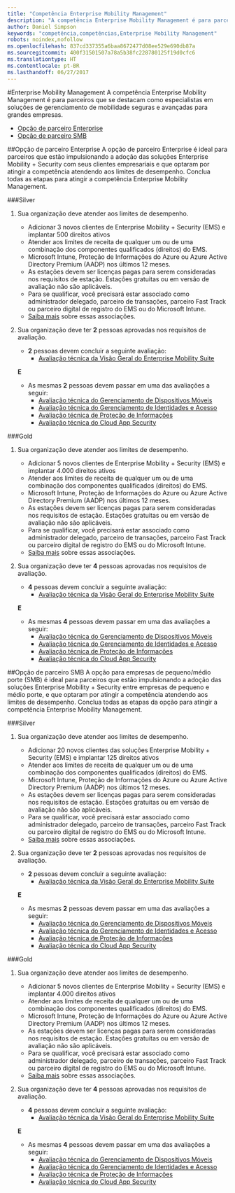 ```yaml
---
title: "Competência Enterprise Mobility Management"
description: "A competência Enterprise Mobility Management é para parceiros que se destacam como especialistas em soluções de gerenciamento de mobilidade seguras e avançadas para grandes empresas."
author: Daniel Simpson
keywords: "competência,competências,Enterprise Mobility Management"
robots: noindex,nofollow
ms.openlocfilehash: 837cd337355a6baa8672477d08ee529e690db87a
ms.sourcegitcommit: 400f31501507a78a5b38fc228780125f19d0cfc6
ms.translationtype: HT
ms.contentlocale: pt-BR
ms.lasthandoff: 06/27/2017
---
```

#<a name="enterprise-mobility-management"></a>Enterprise Mobility Management
A competência Enterprise Mobility Management é para parceiros que se destacam como especialistas em soluções de gerenciamento de mobilidade seguras e avançadas para grandes empresas.

- [Opção de parceiro Enterprise](#enterprise-partner-option)
- [Opção de parceiro SMB](#smb-partner-option)


##<a name="enterprise-partner-option"></a>Opção de parceiro Enterprise
A opção de parceiro Enterprise é ideal para parceiros que estão impulsionando a adoção das soluções Enterprise Mobility + Security com seus clientes empresariais e que optaram por atingir a competência atendendo aos limites de desempenho. Conclua todas as etapas para atingir a competência Enterprise Mobility Management.

###<a name="silver"></a>Silver

1. Sua organização deve atender aos limites de desempenho.

    - Adicionar 3 novos clientes de Enterprise Mobility + Security (EMS) e implantar 500 direitos ativos
    - Atender aos limites de receita de qualquer um ou de uma combinação dos componentes qualificados (direitos) do EMS.
    - Microsoft Intune, Proteção de Informações do Azure ou Azure Active Directory Premium (AADP) nos últimos 12 meses.
    - As estações devem ser licenças pagas para serem consideradas nos requisitos de estação. Estações gratuitas ou em versão de avaliação não são aplicáveis.
    - Para se qualificar, você precisará estar associado como administrador delegado, parceiro de transações, parceiro Fast Track ou parceiro digital de registro do EMS ou do Microsoft Intune.
    - [Saiba mais](https://partner.microsoft.com/en-us/membership/digital-partner-of-record) sobre essas associações.  
  
2. Sua organização deve ter **2** pessoas aprovadas nos requisitos de avaliação.

    - **2** pessoas devem concluir a seguinte avaliação:
        - [Avaliação técnica da Visão Geral do Enterprise Mobility Suite](https://partneruniversity.microsoft.com/?whr=uri:MicrosoftAccount&courseId=13914&scoId=pUz3OLLaB_6104778676)

    **E**

    - As mesmas **2** pessoas devem passar em uma das avaliações a seguir:
        - [Avaliação técnica do Gerenciamento de Dispositivos Móveis](https://partneruniversity.microsoft.com/?whr=uri:MicrosoftAccount&courseId=13916&scoId=QJDTvzLaB_2104778676)
        - [Avaliação técnica do Gerenciamento de Identidades e Acesso](https://partneruniversity.microsoft.com/?whr=uri:MicrosoftAccount&courseId=13915&scoId=bi3tqeLaB_3204778676)
        - [Avaliação técnica de Proteção de Informações](https://partneruniversity.microsoft.com/?whr=uri:MicrosoftAccount&courseId=13917&scoId=Em0uaWMaB_1004778676)
        - [Avaliação técnica do Cloud App Security](https://partneruniversity.microsoft.com/?whr=uri:MicrosoftAccount&courseId=13918&scoId=vGoZ9bNaB_8604778676)

###<a name="gold"></a>Gold

1. Sua organização deve atender aos limites de desempenho.

    - Adicionar 5 novos clientes de Enterprise Mobility + Security (EMS) e implantar 4.000 direitos ativos
    - Atender aos limites de receita de qualquer um ou de uma combinação dos componentes qualificados (direitos) do EMS.
    - Microsoft Intune, Proteção de Informações do Azure ou Azure Active Directory Premium (AADP) nos últimos 12 meses.
    - As estações devem ser licenças pagas para serem consideradas nos requisitos de estação. Estações gratuitas ou em versão de avaliação não são aplicáveis.
    - Para se qualificar, você precisará estar associado como administrador delegado, parceiro de transações, parceiro Fast Track ou parceiro digital de registro do EMS ou do Microsoft Intune.
    - [Saiba mais](https://partner.microsoft.com/en-us/membership/digital-partner-of-record) sobre essas associações.  
  
2. Sua organização deve ter **4** pessoas aprovadas nos requisitos de avaliação.

    - **4** pessoas devem concluir a seguinte avaliação:
        - [Avaliação técnica da Visão Geral do Enterprise Mobility Suite](https://partneruniversity.microsoft.com/?whr=uri:MicrosoftAccount&courseId=13914&scoId=pUz3OLLaB_6104778676)

    **E**

    - As mesmas **4** pessoas devem passar em uma das avaliações a seguir:
        - [Avaliação técnica do Gerenciamento de Dispositivos Móveis](https://partneruniversity.microsoft.com/?whr=uri:MicrosoftAccount&courseId=13916&scoId=QJDTvzLaB_2104778676)
        - [Avaliação técnica do Gerenciamento de Identidades e Acesso](https://partneruniversity.microsoft.com/?whr=uri:MicrosoftAccount&courseId=13915&scoId=bi3tqeLaB_3204778676)
        - [Avaliação técnica de Proteção de Informações](https://partneruniversity.microsoft.com/?whr=uri:MicrosoftAccount&courseId=13917&scoId=Em0uaWMaB_1004778676)
        - [Avaliação técnica do Cloud App Security](https://partneruniversity.microsoft.com/?whr=uri:MicrosoftAccount&courseId=13918&scoId=vGoZ9bNaB_8604778676)
    
##<a name="smb-partner-option"></a>Opção de parceiro SMB
A opção para empresas de pequeno/médio porte (SMB) é ideal para parceiros que estão impulsionando a adoção das soluções Enterprise Mobility + Security entre empresas de pequeno e médio porte, e que optaram por atingir a competência atendendo aos limites de desempenho. Conclua todas as etapas da opção para atingir a competência Enterprise Mobility Management.

###<a name="silver"></a>Silver

1. Sua organização deve atender aos limites de desempenho.

    - Adicionar 20 novos clientes das soluções Enterprise Mobility + Security (EMS) e implantar 125 direitos ativos
    - Atender aos limites de receita de qualquer um ou de uma combinação dos componentes qualificados (direitos) do EMS.
    - Microsoft Intune, Proteção de Informações do Azure ou Azure Active Directory Premium (AADP) nos últimos 12 meses.
    - As estações devem ser licenças pagas para serem consideradas nos requisitos de estação. Estações gratuitas ou em versão de avaliação não são aplicáveis.
    - Para se qualificar, você precisará estar associado como administrador delegado, parceiro de transações, parceiro Fast Track ou parceiro digital de registro do EMS ou do Microsoft Intune.
    - [Saiba mais](https://partner.microsoft.com/en-us/membership/digital-partner-of-record) sobre essas associações.  
  
2. Sua organização deve ter **2** pessoas aprovadas nos requisitos de avaliação.

    - **2** pessoas devem concluir a seguinte avaliação:
        - [Avaliação técnica da Visão Geral do Enterprise Mobility Suite](https://partneruniversity.microsoft.com/?whr=uri:MicrosoftAccount&courseId=13914&scoId=pUz3OLLaB_6104778676)

    **E**

    - As mesmas **2** pessoas devem passar em uma das avaliações a seguir:
        - [Avaliação técnica do Gerenciamento de Dispositivos Móveis](https://partneruniversity.microsoft.com/?whr=uri:MicrosoftAccount&courseId=13916&scoId=QJDTvzLaB_2104778676)
        - [Avaliação técnica do Gerenciamento de Identidades e Acesso](https://partneruniversity.microsoft.com/?whr=uri:MicrosoftAccount&courseId=13915&scoId=bi3tqeLaB_3204778676)
        - [Avaliação técnica de Proteção de Informações](https://partneruniversity.microsoft.com/?whr=uri:MicrosoftAccount&courseId=13917&scoId=Em0uaWMaB_1004778676)
        - [Avaliação técnica do Cloud App Security](https://partneruniversity.microsoft.com/?whr=uri:MicrosoftAccount&courseId=13918&scoId=vGoZ9bNaB_8604778676)

###<a name="gold"></a>Gold

1. Sua organização deve atender aos limites de desempenho.

    - Adicionar 5 novos clientes de Enterprise Mobility + Security (EMS) e implantar 4.000 direitos ativos
    - Atender aos limites de receita de qualquer um ou de uma combinação dos componentes qualificados (direitos) do EMS.
    - Microsoft Intune, Proteção de Informações do Azure ou Azure Active Directory Premium (AADP) nos últimos 12 meses.
    - As estações devem ser licenças pagas para serem consideradas nos requisitos de estação. Estações gratuitas ou em versão de avaliação não são aplicáveis.
    - Para se qualificar, você precisará estar associado como administrador delegado, parceiro de transações, parceiro Fast Track ou parceiro digital de registro do EMS ou do Microsoft Intune.
    - [Saiba mais](https://partner.microsoft.com/en-us/membership/digital-partner-of-record) sobre essas associações.  
  
2. Sua organização deve ter **4** pessoas aprovadas nos requisitos de avaliação.
    
    - **4** pessoas devem concluir a seguinte avaliação:
        - [Avaliação técnica da Visão Geral do Enterprise Mobility Suite](https://partneruniversity.microsoft.com/?whr=uri:MicrosoftAccount&courseId=13914&scoId=pUz3OLLaB_6104778676)

    **E**

    - As mesmas **4** pessoas devem passar em uma das avaliações a seguir:
        - [Avaliação técnica do Gerenciamento de Dispositivos Móveis](https://partneruniversity.microsoft.com/?whr=uri:MicrosoftAccount&courseId=13916&scoId=QJDTvzLaB_2104778676)
        - [Avaliação técnica do Gerenciamento de Identidades e Acesso](https://partneruniversity.microsoft.com/?whr=uri:MicrosoftAccount&courseId=13915&scoId=bi3tqeLaB_3204778676)
        - [Avaliação técnica de Proteção de Informações](https://partneruniversity.microsoft.com/?whr=uri:MicrosoftAccount&courseId=13917&scoId=Em0uaWMaB_1004778676)
        - [Avaliação técnica do Cloud App Security](https://partneruniversity.microsoft.com/?whr=uri:MicrosoftAccount&courseId=13918&scoId=vGoZ9bNaB_8604778676)




